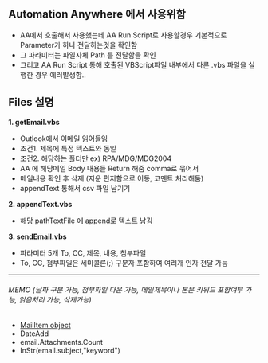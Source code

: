 
## Automation Anywhere 에서 사용위함
- AA에서 호출해서 사용했는데 AA Run Script로 사용할경우 기본적으로 Parameter가 하나 전달하는것을 확인함
- 그 파라미터는 파일자체 Path 를 전달함을 확인
- 그리고 AA Run Script 통해 호출된 VBScript파일 내부에서 다른 .vbs 파일을 실행한 경우 에러발생함..


## Files 설명

**1. getEmail.vbs**
- Outlook에서 이메일 읽어들임 
- 조건1. 제목에 특정 텍스트와 동일
- 조건2. 해당하는 폴더만 ex) RPA/MDG/MDG2004
- AA 에 해당메일 Body 내용들 Return 해줌 comma로 묶어서
- 메일내용 확인 후 삭제 (지운 편지함으로 이동, 코멘트 처리해둠)
- appendText 통해서 csv 파일 남기기

**2. appendText.vbs**
- 해당 pathTextFile 에 append로 텍스트 남김

**3. sendEmail.vbs**
- 파라미터 5개 To, CC, 제목, 내용, 첨부파일
- To, CC, 첨부파일은 세미콜론(;) 구분자 포함하여 여러개 인자 전달 가능

---

###### MEMO (날짜 구분 가능, 첨부파일 다운 가능, 메일제목이나 본문 키워드 포함여부 가능, 읽음처리 가능, 삭제가능)
- [MailItem object](https://docs.microsoft.com/en-us/office/vba/api/outlook.mailitem)
- DateAdd
- email.Attachments.Count
- InStr(email.subject,"keyword")
